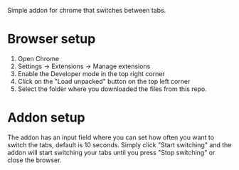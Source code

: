 Simple addon for chrome that switches between tabs.

# Browser setup

1. Open Chrome
2. Settings -> Extensions -> Manage extensions
3. Enable the Developer mode in the top right corner
4. Click on the "Load unpacked" button on the top left corner
5. Select the folder where you downloaded the files from this repo.

# Addon setup
The addon has an input field where you can set how often you want to switch the tabs, default is 10 seconds. Simply click "Start switching" and the addon will start switching your tabs until you press "Stop switching" or close the browser.
